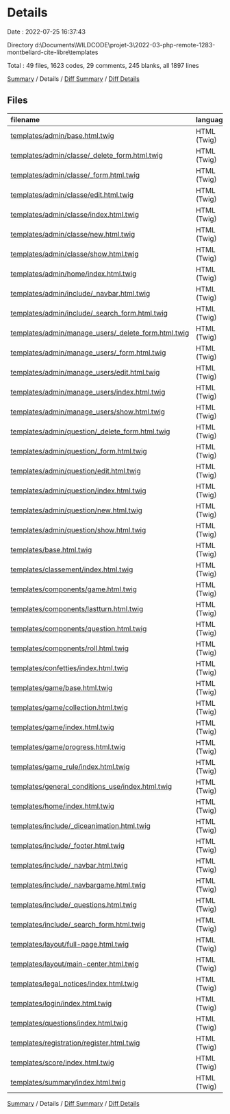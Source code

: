# Details

Date : 2022-07-25 16:37:43

Directory d:\\Documents\\WILDCODE\\projet-3\\2022-03-php-remote-1283-montbeliard-cite-libre\\templates

Total : 49 files,  1623 codes, 29 comments, 245 blanks, all 1897 lines

[Summary](results.md) / Details / [Diff Summary](diff.md) / [Diff Details](diff-details.md)

## Files
| filename | language | code | comment | blank | total |
| :--- | :--- | ---: | ---: | ---: | ---: |
| [templates/admin/base.html.twig](/templates/admin/base.html.twig) | HTML (Twig) | 30 | 1 | 2 | 33 |
| [templates/admin/classe/_delete_form.html.twig](/templates/admin/classe/_delete_form.html.twig) | HTML (Twig) | 4 | 0 | 1 | 5 |
| [templates/admin/classe/_form.html.twig](/templates/admin/classe/_form.html.twig) | HTML (Twig) | 5 | 0 | 1 | 6 |
| [templates/admin/classe/edit.html.twig](/templates/admin/classe/edit.html.twig) | HTML (Twig) | 8 | 0 | 6 | 14 |
| [templates/admin/classe/index.html.twig](/templates/admin/classe/index.html.twig) | HTML (Twig) | 41 | 0 | 7 | 48 |
| [templates/admin/classe/new.html.twig](/templates/admin/classe/new.html.twig) | HTML (Twig) | 7 | 0 | 5 | 12 |
| [templates/admin/classe/show.html.twig](/templates/admin/classe/show.html.twig) | HTML (Twig) | 24 | 0 | 7 | 31 |
| [templates/admin/home/index.html.twig](/templates/admin/home/index.html.twig) | HTML (Twig) | 5 | 0 | 3 | 8 |
| [templates/admin/include/_navbar.html.twig](/templates/admin/include/_navbar.html.twig) | HTML (Twig) | 69 | 0 | 1 | 70 |
| [templates/admin/include/_search_form.html.twig](/templates/admin/include/_search_form.html.twig) | HTML (Twig) | 8 | 0 | 3 | 11 |
| [templates/admin/manage_users/_delete_form.html.twig](/templates/admin/manage_users/_delete_form.html.twig) | HTML (Twig) | 4 | 0 | 1 | 5 |
| [templates/admin/manage_users/_form.html.twig](/templates/admin/manage_users/_form.html.twig) | HTML (Twig) | 11 | 0 | 1 | 12 |
| [templates/admin/manage_users/edit.html.twig](/templates/admin/manage_users/edit.html.twig) | HTML (Twig) | 8 | 0 | 6 | 14 |
| [templates/admin/manage_users/index.html.twig](/templates/admin/manage_users/index.html.twig) | HTML (Twig) | 36 | 0 | 5 | 41 |
| [templates/admin/manage_users/show.html.twig](/templates/admin/manage_users/show.html.twig) | HTML (Twig) | 44 | 0 | 9 | 53 |
| [templates/admin/question/_delete_form.html.twig](/templates/admin/question/_delete_form.html.twig) | HTML (Twig) | 4 | 0 | 1 | 5 |
| [templates/admin/question/_form.html.twig](/templates/admin/question/_form.html.twig) | HTML (Twig) | 57 | 1 | 14 | 72 |
| [templates/admin/question/edit.html.twig](/templates/admin/question/edit.html.twig) | HTML (Twig) | 8 | 0 | 6 | 14 |
| [templates/admin/question/index.html.twig](/templates/admin/question/index.html.twig) | HTML (Twig) | 42 | 1 | 6 | 49 |
| [templates/admin/question/new.html.twig](/templates/admin/question/new.html.twig) | HTML (Twig) | 7 | 0 | 5 | 12 |
| [templates/admin/question/show.html.twig](/templates/admin/question/show.html.twig) | HTML (Twig) | 35 | 0 | 7 | 42 |
| [templates/base.html.twig](/templates/base.html.twig) | HTML (Twig) | 23 | 1 | 2 | 26 |
| [templates/classement/index.html.twig](/templates/classement/index.html.twig) | HTML (Twig) | 45 | 0 | 5 | 50 |
| [templates/components/game.html.twig](/templates/components/game.html.twig) | HTML (Twig) | 412 | 3 | 47 | 462 |
| [templates/components/lastturn.html.twig](/templates/components/lastturn.html.twig) | HTML (Twig) | 15 | 0 | 1 | 16 |
| [templates/components/question.html.twig](/templates/components/question.html.twig) | HTML (Twig) | 30 | 0 | 3 | 33 |
| [templates/components/roll.html.twig](/templates/components/roll.html.twig) | HTML (Twig) | 12 | 0 | 3 | 15 |
| [templates/confetties/index.html.twig](/templates/confetties/index.html.twig) | HTML (Twig) | 16 | 0 | 6 | 22 |
| [templates/game/base.html.twig](/templates/game/base.html.twig) | HTML (Twig) | 22 | 1 | 2 | 25 |
| [templates/game/collection.html.twig](/templates/game/collection.html.twig) | HTML (Twig) | 56 | 0 | 5 | 61 |
| [templates/game/index.html.twig](/templates/game/index.html.twig) | HTML (Twig) | 25 | 0 | 7 | 32 |
| [templates/game/progress.html.twig](/templates/game/progress.html.twig) | HTML (Twig) | 6 | 0 | 4 | 10 |
| [templates/game_rule/index.html.twig](/templates/game_rule/index.html.twig) | HTML (Twig) | 47 | 0 | 11 | 58 |
| [templates/general_conditions_use/index.html.twig](/templates/general_conditions_use/index.html.twig) | HTML (Twig) | 32 | 0 | 3 | 35 |
| [templates/home/index.html.twig](/templates/home/index.html.twig) | HTML (Twig) | 65 | 0 | 5 | 70 |
| [templates/include/_diceanimation.html.twig](/templates/include/_diceanimation.html.twig) | HTML (Twig) | 35 | 0 | 1 | 36 |
| [templates/include/_footer.html.twig](/templates/include/_footer.html.twig) | HTML (Twig) | 5 | 0 | 1 | 6 |
| [templates/include/_navbar.html.twig](/templates/include/_navbar.html.twig) | HTML (Twig) | 98 | 6 | 1 | 105 |
| [templates/include/_navbargame.html.twig](/templates/include/_navbargame.html.twig) | HTML (Twig) | 50 | 15 | 3 | 68 |
| [templates/include/_questions.html.twig](/templates/include/_questions.html.twig) | HTML (Twig) | 30 | 0 | 3 | 33 |
| [templates/include/_search_form.html.twig](/templates/include/_search_form.html.twig) | HTML (Twig) | 8 | 0 | 3 | 11 |
| [templates/layout/full-page.html.twig](/templates/layout/full-page.html.twig) | HTML (Twig) | 4 | 0 | 2 | 6 |
| [templates/layout/main-center.html.twig](/templates/layout/main-center.html.twig) | HTML (Twig) | 4 | 0 | 2 | 6 |
| [templates/legal_notices/index.html.twig](/templates/legal_notices/index.html.twig) | HTML (Twig) | 32 | 0 | 3 | 35 |
| [templates/login/index.html.twig](/templates/login/index.html.twig) | HTML (Twig) | 33 | 0 | 4 | 37 |
| [templates/questions/index.html.twig](/templates/questions/index.html.twig) | HTML (Twig) | 6 | 0 | 3 | 9 |
| [templates/registration/register.html.twig](/templates/registration/register.html.twig) | HTML (Twig) | 25 | 0 | 7 | 32 |
| [templates/score/index.html.twig](/templates/score/index.html.twig) | HTML (Twig) | 12 | 0 | 5 | 17 |
| [templates/summary/index.html.twig](/templates/summary/index.html.twig) | HTML (Twig) | 18 | 0 | 6 | 24 |

[Summary](results.md) / Details / [Diff Summary](diff.md) / [Diff Details](diff-details.md)